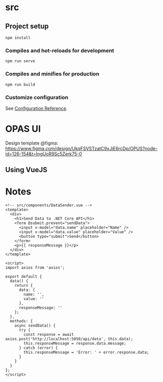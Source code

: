 # src

## Project setup
```
npm install
```

### Compiles and hot-reloads for development
```
npm run serve
```

### Compiles and minifies for production
```
npm run build
```

### Customize configuration
See [Configuration Reference](https://cli.vuejs.org/config/).
# OPAS UI
Design template @figma: https://www.figma.com/design/UkqFSVSTzatC9xJiE6rcDp/OPUS?node-id=126-154&t=IngUoR9Sc5Zerk75-0
## Using VueJS

# Notes


```
<!-- src/components/DataSender.vue -->
<template>
  <div>
    <h1>Send Data to .NET Core API</h1>
    <form @submit.prevent="sendData">
      <input v-model="data.name" placeholder="Name" />
      <input v-model="data.value" placeholder="Value" />
      <button type="submit">Send</button>
    </form>
    <p>{{ responseMessage }}</p>
  </div>
</template>

<script>
import axios from 'axios';

export default {
  data() {
    return {
      data: {
        name: '',
        value: ''
      },
      responseMessage: ''
    };
  },
  methods: {
    async sendData() {
      try {
        const response = await axios.post('http://localhost:5050/api/data', this.data);
        this.responseMessage = response.data.message;
      } catch (error) {
        this.responseMessage = 'Error: ' + error.response.data;
      }
    }
  }
};
</script>

```